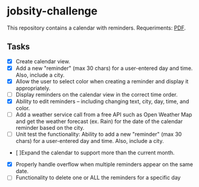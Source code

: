 # jobsity-challenge

This repository contains a calendar with reminders. Requeriments: [PDF](/Requirements.pdf).

## Tasks

- [x] Create calendar view.
- [x] Add a new "reminder" (max 30 chars) for a user-entered day and time. Also, include a city.
- [x] Allow the user to select color when creating a reminder and display it appropriately.
- [ ] Display reminders on the calendar view in the correct time order.
- [x] Ability to edit reminders – including changing text, city, day, time, and color.
- [ ] Add a weather service call from a free API such as Open Weather Map and get the weather forecast (ex. Rain) for the date of the calendar reminder based on the city.
- [ ] Unit test the functionality: Ability to add a new "reminder" (max 30 chars) for a user-entered day and time. Also, include a city.
- [ ]Expand the calendar to support more than the current month.
- [x] Properly handle overflow when multiple reminders appear on the same date.
- [ ] Functionality to delete one or ALL the reminders for a specific day
